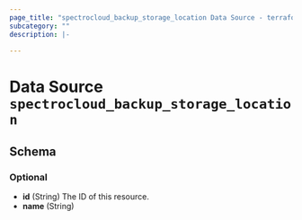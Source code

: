 ```yaml
---
page_title: "spectrocloud_backup_storage_location Data Source - terraform-provider-spectrocloud"
subcategory: ""
description: |-
  
---
```


# Data Source `spectrocloud_backup_storage_location`





## Schema

### Optional

- **id** (String) The ID of this resource.
- **name** (String)



